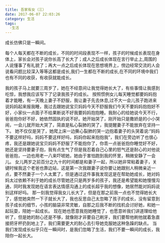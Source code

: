 ```yaml
---
title: 吾家有女（三）
date: 2017-06-07 22:03:26
category: 生活
tags: 
  -生活
---
```

成长仿佛只是一瞬间。

每个人每天都在不断的成长，不同的时间段表现不一样，孩子的时候成长表现在身体上，家长会对孩子说你长高了长大了；成人之后成长体现在言行举止上,周围的人说懂事了有礼貌了；再大一点之后成长体现在思想境界上，傍边经常交流的人会说看问题比较深入等等这都是成长,我们一生都在不断的成长,在不同的环境中我们也有不同的收获，有收获就能成长。
<!-- more -->
我的孩子马上就要三周岁了，她在不经意间让我觉得她长大了，有些事情让我感到吃惊，我想我应该写下了记录我孩子的成长。
按照惯例女儿每天睡觉都要妈妈抱着才能睡，有一天晚上妻子不舒服，我让妻子先去休息,过不大一会儿孩子跑进来说妈妈起来报我睡，我过去跟她说宝贝妈妈今天不舒服我们今天不要妈妈抱抱好不好，小家伙一点面子不给果断说不好我要妈妈抱抱睡。我耐心的给她说今天不行，爸爸抱你好不好，她依然固执的说不好。她开始哭了，刚开始只是撒娇是的小小哭闹，一会儿就开始大哭了，简直是私心裂肺的哭了，我提醒妻子不能放弃在坚持一下。
她不仅仅是哭了，她爬上床一边撕心裂肺的哭一边抱着妻子的头哭着说:“妈妈不要这样好吗，妈妈不要这样好吗，妈妈你起来抱抱我”，我们在旁边听了也很心疼，我还是跟她说宝贝妈妈不舒服了不能抱你了，你乖一点爸爸抱你睡觉好不好，她还是坚持要妻子抱，我有点生气了但是我忍着自己心里的怒气还是耐心的对他说爸爸抱，一边也用老一八来吓唬她，她由于害怕跑到我的怀里，稍微安静了一会儿。
女儿两岁之前百分之九十的时间都是和妻子一起，所以她非常粘着妻子，关键时候我这个老爸也靠边站，这是第一次我跟妻子说你要让她跟别人稍微亲近一点，要不然妻子一个人太累了，但是通过这件事我发现这是在帮助她成长，她对妈妈太过依赖不利于她的成长尽管她还只是两岁多的孩子，我还是希望能和她慢慢沟通，同时我发现她在语言表达情感沟通上的成长超乎我的想像，她居然能对妈妈说别这样好吗。
那一刻我觉得我女儿长大了，但是在那之前我一点也不觉得她长大了，感觉她突然一下子就长大了，我也反思自己太忽略了孩子的成长，没有留意到孩子成长的细节，小孩的脑袋非常灵敏，自那之后我不断的找机会讨好她，和她一起玩耍，陪她一起成长。
现在她也愿意我抱她睡觉了，也愿意听我们讲道理给他听了，但是她的耐心还是不够，就像刚才非要自己刷牙，我们要帮他刷他就着急直接把牙杯扔到地上了，我们需要更大的耐心去引导她克服她这种急躁的缺点。
当我们发现成长似乎只在一瞬间时，是我们忽略了生活，我们不要一瞬间的成长，我陪你一起长大。



